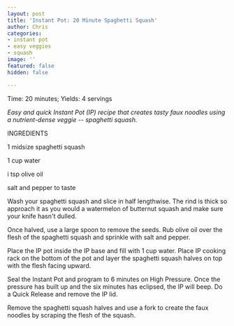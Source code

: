 ```yaml
---
layout: post
title: 'Instant Pot: 20 Minute Spaghetti Squash'
author: Chris
categories:
- instant pot
- easy veggies
- squash
image: ''
featured: false
hidden: false

---
```

Time: 20 minutes; Yields: 4 servings

_Easy and quick Instant Pot (IP) recipe that creates tasty faux noodles using a nutrient-dense veggie -- spaghetti squash._

INGREDIENTS

1 midsize spaghetti squash

1 cup water

i tsp olive oil

salt and pepper to taste

Wash your spaghetti squash and slice in half lengthwise. The rind is thick so approach it as you would a watermelon of butternut squash and make sure your knife hasn't dulled.

Once halved, use a large spoon to remove the seeds. Rub olive oil over the flesh of the spaghetti squash and sprinkle with salt and pepper.

Place the IP pot inside the IP base and fill with 1 cup water. Place IP cooking rack on the bottom of the pot and layer the spaghetti squash halves on top with the flesh facing upward.

Seal the Instant Pot and program to 6 minutes on High Pressure. Once the pressure has built up and the six minutes has eclipsed, the IP will beep. Do a Quick Release and remove the IP lid.

Remove the spaghetti squash halves and use a fork to create the faux noodles by scraping the flesh of the squash.
